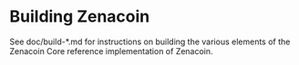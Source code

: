 Building Zenacoin
================

See doc/build-*.md for instructions on building the various
elements of the Zenacoin Core reference implementation of Zenacoin.
